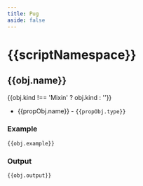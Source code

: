 ```yaml
---
title: Pug
aside: false
---
```

<script setup>
import { useData } from 'vitepress'

import { data } from '@/reference.data.js'

const { params } = useData();

const docArr = [...data.pug[params.value.namespace]];
const scriptNamespace = params.value.namespace;
</script>
# {{scriptNamespace}}

<div v-for="obj in docArr" :key="obj.name">

<h2 :id="obj.name">{{obj.name}}</h2>
{{obj.kind !== 'Mixin' ? obj.kind : ''}}

<div v-html="obj.description" />

<ul>
  <li v-for="propObj in obj.properties" :key="`${obj.name}-${propObj.name}`">

{{propObj.name}} - `{{propObj.type}}` 
<div v-html="propObj.description" />

  </li>
</ul>
<div v-if="obj.example">

### Example
```pug-vue
{{obj.example}}
```

</div>
<div v-if="obj.output && !/^(kscript|module)$/.test(obj.name)">

### Output
```html-vue
{{obj.output}}
```

</div>

</div>
